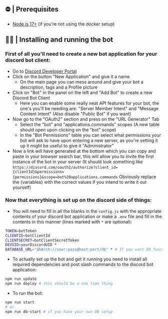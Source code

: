 ## ⛔ | Prerequisites

- [Node.js 17+](https://nodejs.org/en/download/) (if you're not using the docker setup)

## 🏃‍♂ | Installing and running the bot

### First of all you'll need to create a new bot application for your discord bot client:
  - Go to [Discord Developer Portal](https://discord.com/developers/applications/)
  - Click on the button "New Application" and give it a name
    - On the main page you can mess around and give your bot a description, tags and a Profile picture
  - Click on "Bot" in the panel on the left and "Add Bot" to create a new Discord Bot Client
    - Here you can enable some really neat API features for your bot, the one's you'll be needing are: "Server Member Intent" and "Message Content Intent" (Also disable "Public Bot" if you want)
  - Now go to the "OAuth2" section and press on the "URL Generator" Tab
    - Select the "bot" and "applications.commands" scopes (A new table should open upon clicking on the "bot" scope)
    - In the "Bot Permissions" table you can select what permissions your bot will ask to have upon entering a new server, as you're setting it up it might be useful to give it "Administrator"
  - Now a link will have generated at the bottom which you can copy and paste in your browser search bar, this will allow you to invite the first instance of the bot in your server
(It should look something like `https://discord.com/oauth2/authorize?client_id={clientId}&permissions={permissions}&scope=bot%20applications.commands` Obviously replace the {variables} with the correct values if you intend to write it out yourself)

### Now that everything is set up on the discord side of things:
  - You will need to fill in all the blanks in the `config.js` with the appropriate contents of your discord bot application or make a `.env` file and fill in the contents in this manner (lines marked with `*` are optional):
```bash
TOKEN=botToken
CLIENTID=botClientId
CLIENTSECRET=botClientSecretToken
DEVUID=yourDiscordUID *
DATABASE_URL="dbArch://user:pass@host:port/db" * # If you want DB functionality
```
  - To actually set up the bot and get it running you need to install all required dependencies and post slash commands to the discord bot application:
```bash
npm run update
npm run deploy # this should be a one time thing
```
  - To run the bot:
```bash
npm run start
# or
npm run db-start # if you have your own DB setup
```
